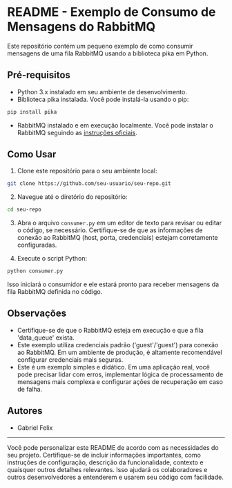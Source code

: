 # README - Exemplo de Consumo de Mensagens do RabbitMQ

Este repositório contém um pequeno exemplo de como consumir mensagens de uma fila RabbitMQ usando a biblioteca pika em Python.

## Pré-requisitos

- Python 3.x instalado em seu ambiente de desenvolvimento.
- Biblioteca pika instalada. Você pode instalá-la usando o pip:

```bash
pip install pika
```

- RabbitMQ instalado e em execução localmente. Você pode instalar o RabbitMQ seguindo as [instruções oficiais](https://www.rabbitmq.com/download.html).

## Como Usar

1. Clone este repositório para o seu ambiente local:

```bash
git clone https://github.com/seu-usuario/seu-repo.git
```

2. Navegue até o diretório do repositório:

```bash
cd seu-repo
```

3. Abra o arquivo `consumer.py` em um editor de texto para revisar ou editar o código, se necessário. Certifique-se de que as informações de conexão ao RabbitMQ (host, porta, credenciais) estejam corretamente configuradas.

4. Execute o script Python:

```bash
python consumer.py
```

Isso iniciará o consumidor e ele estará pronto para receber mensagens da fila RabbitMQ definida no código.

## Observações

- Certifique-se de que o RabbitMQ esteja em execução e que a fila 'data_queue' exista.
- Este exemplo utiliza credenciais padrão ('guest'/'guest') para conexão ao RabbitMQ. Em um ambiente de produção, é altamente recomendável configurar credenciais mais seguras.
- Este é um exemplo simples e didático. Em uma aplicação real, você pode precisar lidar com erros, implementar lógica de processamento de mensagens mais complexa e configurar ações de recuperação em caso de falha.

## Autores

- Gabriel Felix

---

Você pode personalizar este README de acordo com as necessidades do seu projeto. Certifique-se de incluir informações importantes, como instruções de configuração, descrição da funcionalidade, contexto e quaisquer outros detalhes relevantes. Isso ajudará os colaboradores e outros desenvolvedores a entenderem e usarem seu código com facilidade.